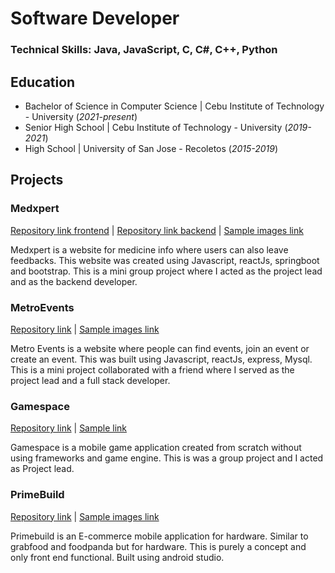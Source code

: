 # Software Developer

### Technical Skills: Java, JavaScript, C, C#, C++, Python

## Education
- Bachelor of Science in Computer Science | Cebu Institute of Technology - University (_2021-present_)
- Senior High School | Cebu Institute of Technology - University (_2019-2021_)
- High School | University of San Jose - Recoletos (_2015-2019_)

## Projects

### Medxpert
[Repository link frontend](https://github.com/SherwinSaga/Medxpert_frontend) |
[Repository link backend](https://github.com/SherwinSaga/Medxpert_backend) |
[Sample images link](https://drive.google.com/drive/folders/16n7f63pIWiok-sW6lMtZjc9GCktk9YyF?usp=sharing)

Medxpert is a website for medicine info where users can also leave feedbacks. This website was created using Javascript, reactJs, springboot and bootstrap.
This is a mini group project where I acted as the project lead and as the backend developer.

### MetroEvents
[Repository link](https://github.com/SherwinSaga/Metro_Eventss) |
[Sample images link](https://drive.google.com/drive/folders/13L8q_3W1vyR_QpBp6Cd6BxwHlemLt2dn?usp=sharing)

Metro Events is a website where people can find events, join an event or create an event. This was built using Javascript, reactJs, express, Mysql.
This is a mini project collaborated with a friend where I served as the project lead and a full stack developer.

### Gamespace
[Repository link](https://github.com/SherwinSaga/casazo_gamespace) |
[Sample link](https://drive.google.com/drive/folders/1zRfTvu9tU3ka5gaRzG1dvz1TAKKzsUA4?usp=sharing)

Gamespace is a mobile game application created from scratch without using frameworks and game engine. This is was a group project and I acted
as Project lead.

### PrimeBuild
[Repository link](https://github.com/SherwinSaga/PrimeBuild) |
[Sample images link](https://drive.google.com/drive/folders/1FvKagn-Le5xZCypHXkMkwb6hK8fRsQXK?usp=sharing)

Primebuild is an E-commerce mobile application for hardware. Similar to grabfood and foodpanda but for hardware.
This is purely a concept and only front end functional. Built using android studio.

